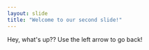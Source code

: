 ```yaml
---
layout: slide
title: "Welcome to our second slide!"
---
```

Hey, what's up??
Use the left arrow to go back!
